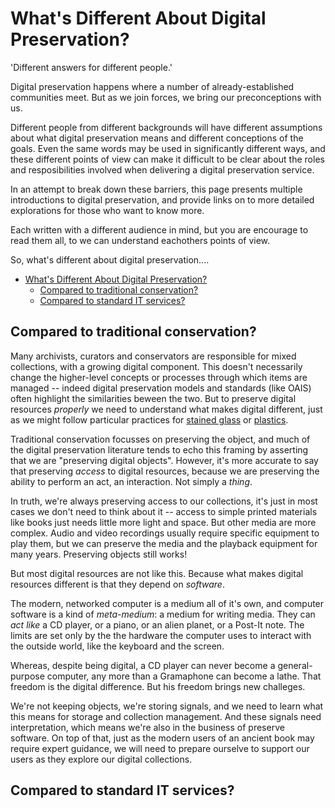 # What's Different About Digital Preservation?

'Different answers for different people.'

Digital preservation happens where a number of already-established communities meet. But as we join forces, we bring our preconceptions with us. 

Different people from different backgrounds will have different assumptions about what digital preservation means and different conceptions of the goals. Even the same words may be used in significantly different ways, and these different points of view can make it difficult to be clear about the roles and resposibilities involved when delivering a digital preservation service.

In an attempt to break down these barriers, this page presents multiple introductions to digital preservation, and provide links on to more detailed explorations for those who want to know more.

Each written with a different audience in mind, but you are encourage to read them all, to we can understand eachothers points of view.

So, what's different about digital preservation....

- [What's Different About Digital Preservation?](#whats-different-about-digital-preservation)
  - [Compared to traditional conservation?](#compared-to-traditional-conservation)
  - [Compared to standard IT services?](#compared-to-standard-it-services)

## Compared to traditional conservation?

Many archivists, curators and conservators are responsible for mixed collections, with a growing digital component.  This doesn't necessarily change the higher-level concepts or processes through which items are managed -- indeed digital preservation models and standards (like OAIS) often highlight the similarities beween the two.  But to preserve digital resources _properly_ we need to understand what makes digital different, just as we might follow particular practices for [stained glass](http://www.conservationregister.com/PIcon-carestainedglass.asp) or [plastics](http://www.conservationregister.com/PIcon-careplastics.asp).

Traditional conservation focusses on preserving the object, and much of the digital preservation literature tends to echo this framing by asserting that we are "preserving digital objects". However, it's more accurate to say that preserving _access_ to digital resources, because we are preserving the ability to perform an act, an interaction. Not simply a _thing_.

In truth, we're always preserving access to our collections, it's just in most cases we don't need to think about it -- access to simple printed materials like books just needs little more light and space. But other media are more complex. Audio and video recordings usually require specific equipment to play them, but we can preserve the media and the playback equipment for many years. Preserving objects still works!

But most digital resources are not like this. Because what makes digital resources different is that they depend on _software_.

The modern, networked computer is a medium all of it's own, and computer software is a kind of _meta-medium_: a medium for writing media. They can _act like_ a CD player, or a piano, or an alien planet, or a Post-It note.  The limits are set only by the the hardware the computer uses to interact with the outside world, like the keyboard and the screen.

Whereas, despite being digital, a CD player can never become a general-purpose computer, any more than a Gramaphone can become a lathe. That freedom is the digital difference. But his freedom brings new challeges.

We're not keeping objects, we're storing signals, and we need to learn what this means for storage and collection management. And these signals need interpretation, which means we're also in the business of preserve software. On top of that, just as the modern users of an ancient book may require expert guidance, we will need to prepare ourselve to support our users as they explore our digital collections.



## Compared to standard IT services?

